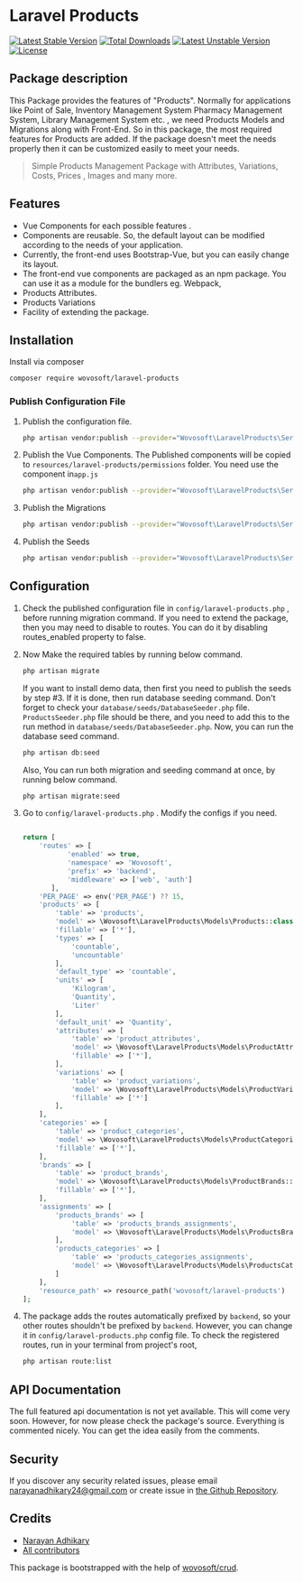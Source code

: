 # Laravel Products


[![Latest Stable Version](https://poser.pugx.org/wovosoft/laravel-products/v/stable)](https://packagist.org/packages/wovosoft/laravel-products)
[![Total Downloads](https://poser.pugx.org/wovosoft/laravel-products/downloads)](https://packagist.org/packages/wovosoft/laravel-products)
[![Latest Unstable Version](https://poser.pugx.org/wovosoft/laravel-products/v/unstable)](https://packagist.org/packages/wovosoft/laravel-products)
[![License](https://poser.pugx.org/wovosoft/laravel-products/license)](https://packagist.org/packages/wovosoft/laravel-products)

## Package description
This Package provides the features of "Products". Normally for applications like Point of Sale, Inventory Management System
Pharmacy Management System, Library Management System etc. , we need Products Models and Migrations along with Front-End.
So in this package, the most required features for Products are added. If the package doesn't meet the needs properly then
it can be customized easily to meet your needs.
> Simple Products Management Package with Attributes, Variations, Costs, Prices , Images and many more.

## Features

- Vue Components for each possible features .
- Components are reusable. So, the default layout can be modified according to the needs of your application.
- Currently, the front-end uses Bootstrap-Vue, but you can easily change its layout.
- The front-end vue components are packaged as an npm package. You can use it as a module for the bundlers eg. Webpack,
- Products Attributes.
- Products Variations
- Facility of extending the package.

## Installation

Install via composer

```bash
composer require wovosoft/laravel-products
```

### Publish Configuration File


1. Publish the configuration file.

    ```bash
    php artisan vendor:publish --provider="Wovosoft\LaravelProducts\ServiceProvider" --tag="config"
    ```

2. Publish the Vue Components. The Published components will be copied to `resources/laravel-products/permissions` folder. You need use the component in`app.js`

    ```bash
    php artisan vendor:publish --provider="Wovosoft\LaravelProducts\ServiceProvider" --tag="resources"
    ```

3. Publish the Migrations

    ```bash
    php artisan vendor:publish --provider="Wovosoft\LaravelProducts\ServiceProvider" --tag="migrations"
    ```

3. Publish the Seeds

    ```bash
    php artisan vendor:publish --provider="Wovosoft\LaravelProducts\ServiceProvider" --tag="seeds"
    ```

## Configuration

1. Check the published configuration file in `config/laravel-products.php` , before running migration command.
    If you need to extend the package, then you may need to disable to routes. You can do it by disabling routes_enabled property to false.

2. Now Make the required tables by running below command.

    ```bash
    php artisan migrate
    ```

   If you want to install demo data, then first you need to publish the seeds by step #3. If it is done, then
   run database seeding command. Don't forget to check your `database/seeds/DatabaseSeeder.php` file. `ProductsSeeder.php`
   file should be there, and you need to add this to the run method in `database/seeds/DatabaseSeeder.php`. Now, you
   can run the database seed command.

   ```bash
   php artisan db:seed
   ```
   Also, You can run both migration and seeding command at once, by running below command.
   ```bash
   php artisan migrate:seed
   ```

3. Go to `config/laravel-products.php` . Modify the configs if you need.

    ```php

    return [
        'routes' => [
               'enabled' => true,
               'namespace' => 'Wovosoft',
               'prefix' => 'backend',
               'middleware' => ['web', 'auth']
           ],
        'PER_PAGE' => env('PER_PAGE') ?? 15,
        'products' => [
            'table' => 'products',
            'model' => \Wovosoft\LaravelProducts\Models\Products::class,
            'fillable' => ['*'],
            'types' => [
                'countable',
                'uncountable'
            ],
            'default_type' => 'countable',
            'units' => [
                'Kilogram',
                'Quantity',
                'Liter'
            ],
            'default_unit' => 'Quantity',
            'attributes' => [
                'table' => 'product_attributes',
                'model' => \Wovosoft\LaravelProducts\Models\ProductAttributes::class,
                'fillable' => ['*'],
            ],
            'variations' => [
                'table' => 'product_variations',
                'model' => \Wovosoft\LaravelProducts\Models\ProductVariations::class,
                'fillable' => ['*']
            ],
        ],
        'categories' => [
            'table' => 'product_categories',
            'model' => \Wovosoft\LaravelProducts\Models\ProductCategories::class,
            'fillable' => ['*'],
        ],
        'brands' => [
            'table' => 'product_brands',
            'model' => \Wovosoft\LaravelProducts\Models\ProductBrands::class,
            'fillable' => ['*'],
        ],
        'assignments' => [
            'products_brands' => [
                'table' => 'products_brands_assignments',
                'model' => \Wovosoft\LaravelProducts\Models\ProductsBrandsAssignments::class,
            ],
            'products_categories' => [
                'table' => 'products_categories_assignments',
                'model' => \Wovosoft\LaravelProducts\Models\ProductsCategoriesAssignments::class
            ]
        ],
        'resource_path' => resource_path('wovosoft/laravel-products')
    ];
    ```

4.  The package adds the routes automatically prefixed by `backend`, so your other routes shouldn't
    be prefixed by `backend`. However, you can change it in `config/laravel-products.php` config file.
    To check the registered routes, run in your terminal from project's root,

    ```bash
    php artisan route:list
    ```

## API Documentation
The full featured api documentation is not yet available. This will come very soon. However, for now please
check the package's source. Everything is commented nicely. You can get the idea easily from the comments.

## Security

If you discover any security related issues, please email [narayanadhikary24@gmail.com](narayanadhikary24@gmail.com)
or create issue in [the Github Repository](https://github.com/wovosoft/laravel-products).

## Credits

- [Narayan Adhikary](https://github.com/narai420)
- [All contributors](https://github.com/wovosoft/laravel-products/graphs/contributors)

This package is bootstrapped with the help of
[wovosoft/crud](https://github.com/wovosoft/crud).

